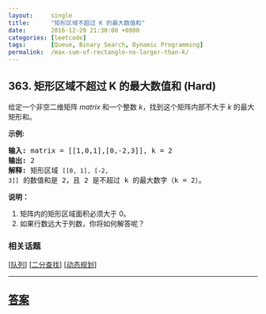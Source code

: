 ```yaml
---
layout:     single
title:      "矩形区域不超过 K 的最大数值和"
date:       2016-12-29 21:30:00 +0800
categories: [leetcode]
tags:       [Queue, Binary Search, Dynamic Programming]
permalink:  /max-sum-of-rectangle-no-larger-than-k/
---
```


## 363. 矩形区域不超过 K 的最大数值和 (Hard)

<p>给定一个非空二维矩阵&nbsp;<em>matrix&nbsp;</em>和一个整数<em> k</em>，找到这个矩阵内部不大于 <em>k</em> 的最大矩形和。</p>

<p><strong>示例:</strong></p>

<pre><strong>输入: </strong>matrix = [[1,0,1],[0,-2,3]], k = 2
<strong>输出: </strong>2 
<strong>解释:</strong>&nbsp;矩形区域&nbsp;<code>[[0, 1], [-2, 3]]</code>&nbsp;的数值和是 2，且 2 是不超过 k 的最大数字（k = 2）。
</pre>

<p><strong>说明：</strong></p>

<ol>
	<li>矩阵内的矩形区域面积必须大于 0。</li>
	<li>如果行数远大于列数，你将如何解答呢？</li>
</ol>

### 相关话题
  [[队列](https://github.com/openset/leetcode/tree/master/tag/queue/README.md)]
  [[二分查找](https://github.com/openset/leetcode/tree/master/tag/binary-search/README.md)]
  [[动态规划](https://github.com/openset/leetcode/tree/master/tag/dynamic-programming/README.md)]

---

## [答案](https://github.com/openset/leetcode/tree/master/problems/max-sum-of-rectangle-no-larger-than-k)

